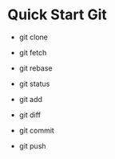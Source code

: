 # Quick Start Git  

- git clone  

- git fetch  

- git rebase  

- git status  

- git add  

- git diff  

- git commit  

- git push  
